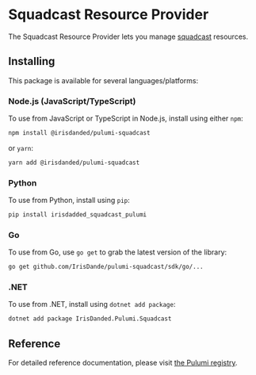 # Squadcast Resource Provider

The Squadcast Resource Provider lets you manage [squadcast](https://www.pulumi.com/registry/packages/squadcast/) resources.

## Installing

This package is available for several languages/platforms:

### Node.js (JavaScript/TypeScript)

To use from JavaScript or TypeScript in Node.js, install using either `npm`:

```bash
npm install @irisdanded/pulumi-squadcast
```

or `yarn`:

```bash
yarn add @irisdanded/pulumi-squadcast
```

### Python

To use from Python, install using `pip`:

```bash
pip install irisdadded_squadcast_pulumi
```

### Go

To use from Go, use `go get` to grab the latest version of the library:

```bash
go get github.com/IrisDande/pulumi-squadcast/sdk/go/...
```

### .NET

To use from .NET, install using `dotnet add package`:

```bash
dotnet add package IrisDanded.Pulumi.Squadcast
```

## Reference

For detailed reference documentation, please visit [the Pulumi registry](https://www.pulumi.com/registry/packages/squadcast/api-docs/).
